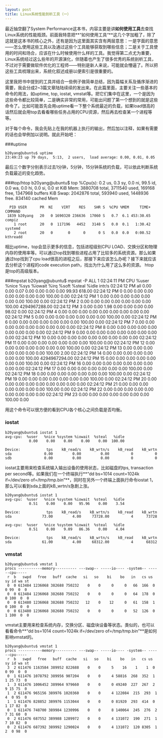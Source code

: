 ```yaml
---
layout: post
title: Linux系统性能剖析工具（一）
---
```


最近抽空翻了System Performance这本书，内容主要是讲**如何使用工具**去查找Linux系统的性能瓶颈。前面我特意把**“如何使用工具“**这几个字加粗了，除了这就是这本书的核心之外，还有是因为这里面其实含有两层意思：一是字面的意思——怎么使用这些工具以及通过这些个工具能够获取到哪些信息；二是关于工具使用的时间和场合，应该在什么时候使用什么样的工具。我觉得第二点尤为重要，Linux系统经过这么些年的开源演化，伴随着也产生了很多优秀的系统剖析工具，不过对于需要做软件优化的工程师——特别是新人来说，可能就会懵逼了。所以把这些工具梳理出来，系统化叙述成册以便索引是很重要的。

这里我把书中提到的工具并结合一些例子做简单总结，因为篇幅关系及循序渐进的需要，我会分成2~3篇文章陆陆续续的发出来。在此篇里面，主要关注一些基本的命令的用法，如uptime, top, iostat, vmstat等。把它们集中在这里，一个是因为这些命令都比较简单，二是确实非常的常用，可能出问题了第一个想到的就是这些命令了。比如可能首先会用uptime看一下整个系统最近的负载，如果load很高的话然后就会用top去看看哪些任务占用的CPU资源，然后再去检查某一个进程等等。

对于每个命令，我会先贴上在我的机器上执行的输出，然后加以注释，如果有需要的话也会举例加以说明。就此开始吧：

###uptime  

	b20yang@ubuntu$ uptime   
	23:49:23 up 79 days,  5:13,  2 users,  load average: 0.00, 0.01, 0.05
最后三个数字分别表示过去1分钟，5分钟，15分钟系统的负载，可以依此判断系统负载最近的变化趋势。

###top/htop
	b20yang@ubuntu$ top
	%Cpu(s):  0.2 us,  0.3 sy,  0.0 ni, 99.5 id,  0.0 wa,  0.0 hi,  0.0 si,  0.0 st
	KiB Mem:   3880708 total,  3711540 used,   169168 free,  1347968 buffers
	KiB Swap:  2042876 total,   593940 used,  1448936 free.   834140 cached Mem
	
	  PID USER      PR  NI    VIRT    RES    SHR S  %CPU %MEM     TIME+ COMMAND
	 1839 b20yang   20   0 1690320 236636  17060 S   0.7  6.1 453:30.65 compiz
	    1 root      20   0  117196   4452   3148 S   0.0  0.1   1:30.42 systemd
	    2 root      20   0       0      0      0 S   0.0  0.0   0:00.52 kthreadd
相比uptime，top会显示更多的信息，包括进程级别CPU LOAD、交换分区和物理内存的使用率等。可以通过top找到哪些进程占用了比较多的系统资源。那么如果通过top找到了cpu load很高的进程之后，那接下来应该怎么办呢？接下来就应该去分析这个进程的code execution path，找出为什么用了这么多的资源。 htop是top的高级版本。

###mpstat
	b20yang@ubuntu$ mpstat -P ALL 1
	02:24:11 PM  CPU   %user   %nice    %sys %iowait    %irq   %soft  %steal   %idle    intr/s
	02:24:12 PM  all    0.00    0.00    0.07    0.00    0.00    0.00    0.00   99.93    618.00
	02:24:12 PM    0    0.00    0.00    0.00    0.00    0.00    0.00    0.00  100.00      0.00
	02:24:12 PM    1    0.00    0.00    0.00    0.00    0.00    0.00    0.00  100.00      0.00
	02:24:12 PM    2    0.00    0.00    0.00    0.00    0.00    0.00    0.00  100.00 4294967288.00
	02:24:12 PM    3    0.00    0.00    1.98    0.00    0.00    0.00    0.00   98.02      0.00
	02:24:12 PM    4    0.00    0.00    0.00    0.00    0.00    0.00    0.00    0.00      0.00
	02:24:12 PM    5    0.00    0.00    0.00    0.00    0.00    0.00    0.00  100.00      0.00
	02:24:12 PM    6    0.00    0.00    0.00    0.00    0.00    0.00    0.00  100.00      0.00
	02:24:12 PM    7    0.00    0.00    0.00    0.00    0.00    0.00    0.00    0.00      0.00
	02:24:12 PM    8    0.00    0.00    0.00    0.00    0.00    0.00    0.00    0.00      0.00
	02:24:12 PM    9    0.00    0.00    0.00    0.00    0.00    0.00    0.00    0.00      0.00
	02:24:12 PM   10    0.00    0.00    0.00    0.00    0.00    0.00    0.00    0.00      0.00
	02:24:12 PM   11    0.00    0.00    0.00    0.00    0.00    0.00    0.00  100.00      0.00
	02:24:12 PM   12    0.00    0.00    0.00    0.00    0.00    0.00    0.00  100.00      0.00
	02:24:12 PM   13    0.00    0.00    0.00    0.00    0.00    0.00    0.00  100.00      2.00
	02:24:12 PM   14    0.00    0.00    0.00    0.00    0.00    0.00    0.00  100.00 4294967294.00
	02:24:12 PM   15    0.00    0.00    0.00    0.00    0.00    0.00    0.00  100.00      0.00
	02:24:12 PM   16    0.00    0.00    0.00    0.00    0.00    0.00    0.00    0.00      0.00
	02:24:12 PM   17    0.00    0.00    0.00    0.00    0.00    0.00    0.00  100.00      0.00
	02:24:12 PM   18    0.00    0.00    0.00    0.00    0.00    0.00    0.00  100.00      0.00
	02:24:12 PM   19    0.00    0.00    0.00    0.00    0.00    0.00    0.00  100.00      0.00
	02:24:12 PM   20    0.00    0.00    0.00    0.00    0.00    0.00    0.00    0.00      0.00
	02:24:12 PM   21    0.00    0.00    0.00    0.00    0.00    0.00    0.00  100.00      0.00
	02:24:12 PM   22    0.00    0.00    0.00    0.00    0.00    0.00    0.00    0.00      0.00
	02:24:12 PM   23    0.00    0.00    0.00    0.00    0.00    0.00    0.00  100.00      0.00


用这个命令可以很方便的看到CPU各个核心之间负载是否均衡。


### iostat
	b20yang@ubuntu$ iostat 1
	avg-cpu:  %user   %nice %system %iowait  %steal   %idle
	           0.00    0.00    0.00    0.00    0.00  100.00
	
	Device:            tps    kB_read/s    kB_wrtn/s    kB_read    kB_wrtn
	sda               0.00         0.00         0.00          0          0
	sdb               0.00         0.00         0.00          0          0
iostat主要用来检查系统输入输出设备的使用状态，比如磁盘的tps, transaction per second等。如果我们在一个终端执行**“dd bs=1014 count=1024k if=/dev/zero of=/tmp/tmp.bin”**，同时在另外一个终端上面执行命令iostat 1，那么可以看到sda上面的kB_wrtn/s急剧上涨。

	b20yang@ubuntu$ iostat 1
	avg-cpu:  %user   %nice %system %iowait  %steal   %idle
	           0.51    0.00    0.00   95.96    0.00    3.54
	
	Device:            tps    kB_read/s    kB_wrtn/s    kB_read    kB_wrtn
	sda              73.00         4.00     73728.00          4      73728
	
	avg-cpu:  %user   %nice %system %iowait  %steal   %idle
	           0.51    0.00    9.09   86.36    0.00    4.04
	
	Device:            tps    kB_read/s    kB_wrtn/s    kB_read    kB_wrtn
	sda              61.00         4.00     68312.00          4      68312

### vmstat
	b20yang@ubuntu$ vmstat 1
	procs -----------memory---------- ---swap-- -----io---- -system-- ------cpu-----
	 r  b   swpd   free   buff  cache   si   so    bi    bo   in   cs us sy id wa st
	 0  0 613484 1236068 382688 750232    0    0     0     0   66  166  0  0 99  0  0
	 0  0 613484 1236068 382688 750232    0    0     0     0   64  178  0  0 100  0  0
	 0  0 613480 1236068 382688 750232   12    0    12     0   61  158  1  0 100  0  0
	 0  0 613480 1236068 382688 750232    0    0     0     0   52  126  0  1 100  0  0
vmstat主要用来检查系统内存，交换分区、磁盘块设备等状态。类似的，也可以看看命令**“dd bs=1014 count=1024k if=/dev/zero of=/tmp/tmp.bin”**是如何影响vmstat的。

	b20yang@ubuntu$ vmstat 1
	procs -----------memory---------- ---swap-- -----io---- -system-- ------cpu-----
	 r  b   swpd   free   buff  cache   si   so    bi    bo   in   cs us sy id wa st
	 3  2 611476 1163584 389952 822688    0    0     5    16    1    1  0  0 99  0  0
	 0  1 611476 1078792 389956 907204    0    0     4 58816  268  352  1  1 25 73  0
	 1  3 611476 1006452 389964 979660    0    0     0 49240  227  267  2  9 15 75  0
	 1  2 611476 965156 389976 1020360    0    0     4 122084  215  293  1  4  0 95  0
	 1  1 611476 828852 389976 1153044    0    0     0 81920  293  414  0  1 17 82  0
	 0  1 611476 748700 389984 1230996    0    0     8 140064  245  276  2  7 31 60  0
	 0  2 611476 687552 389988 1289972    0    0     4 131072  190  271  1  7 10 82  0
	 0  2 611476 687392 389992 1290024    0    0     4 131072  120 8305  1  2  0 98  0

